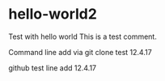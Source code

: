 # hello-world2
Test with hello world
This is a test comment.

Command line add via git clone test 12.4.17

github test line add 12.4.17
